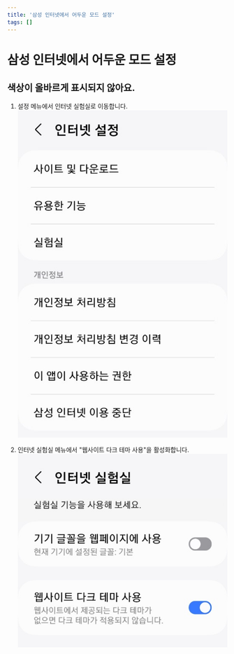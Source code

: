 ```yaml
---
title: '삼성 인터넷에서 어두운 모드 설정'
tags: []
---
```


# 삼성 인터넷에서 어두운 모드 설정

## 색상이 올바르게 표시되지 않아요.

1. 설정 메뉴에서 인터넷 실험실로 이동합니다.
![Markdown logo](/images/samsung-internet-use-website-dark-theme-01.png)

2. 인터넷 실험실 메뉴에서 "웹사이트 다크 테마 사용"을 활성화합니다.
![Markdown logo](/images/samsung-internet-use-website-dark-theme-02.png)
